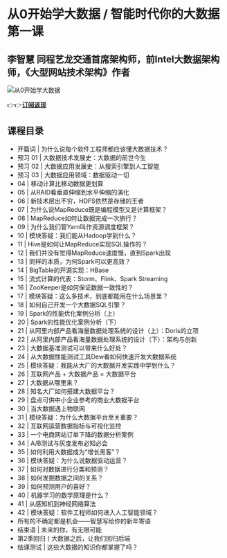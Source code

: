从0开始学大数据 / 智能时代你的大数据第一课
=======================

李智慧 **同程艺龙交通首席架构师，前Intel大数据架构师，《大型网站技术架构》作者**
---------------------------------------------

![从0开始学大数据](https://www.geekgay.com/storage/geek/geek_887f627c002b797c30fda6d1e629398b.jpg)  
  
👉👉[**订阅返现**](https://time.geekbang.org/column/intro/100020201?code=zfBBRRlLJdLphupJ5SSTPxqN4kiWWcHIus2m-x-XfNY%3D "从0开始学大数据")  
  
课程目录
----

  
  
- 开篇词 | 为什么说每个软件工程师都应该懂大数据技术？
- 预习 01 | 大数据技术发展史：大数据的前世今生
- 预习 02 | 大数据应用发展史：从搜索引擎到人工智能
- 预习 03 | 大数据应用领域：数据驱动一切
- 04 | 移动计算比移动数据更划算
- 05 | 从RAID看垂直伸缩到水平伸缩的演化
- 06 | 新技术层出不穷，HDFS依然是存储的王者
- 07 | 为什么说MapReduce既是编程模型又是计算框架？
- 08 | MapReduce如何让数据完成一次旅行？
- 09 | 为什么我们管Yarn叫作资源调度框架？
- 10 | 模块答疑：我们能从Hadoop学到什么？
- 11 | Hive是如何让MapReduce实现SQL操作的？
- 12 | 我们并没有觉得MapReduce速度慢，直到Spark出现
- 13 | 同样的本质，为何Spark可以更高效？
- 14 | BigTable的开源实现：HBase
- 15 | 流式计算的代表：Storm、Flink、Spark Streaming
- 16 | ZooKeeper是如何保证数据一致性的？
- 17 | 模块答疑：这么多技术，到底都能用在什么场景里？
- 18 | 如何自己开发一个大数据SQL引擎？
- 19 | Spark的性能优化案例分析（上）
- 20 | Spark的性能优化案例分析（下）
- 21 | 从阿里内部产品看海量数据处理系统的设计（上）：Doris的立项
- 22 | 从阿里内部产品看海量数据处理系统的设计（下）：架构与创新
- 23 | 大数据基准测试可以带来什么好处？
- 24 | 从大数据性能测试工具Dew看如何快速开发大数据系统
- 25 | 模块答疑：我能从大厂的大数据开发实践中学到什么？
- 26 | 互联网产品 + 大数据产品 = 大数据平台
- 27 | 大数据从哪里来？
- 28 | 知名大厂如何搭建大数据平台？
- 29 | 盘点可供中小企业参考的商业大数据平台
- 30 | 当大数据遇上物联网
- 31 | 模块答疑：为什么大数据平台至关重要？
- 32 | 互联网运营数据指标与可视化监控
- 33 | 一个电商网站订单下降的数据分析案例
- 34 | A/B测试与灰度发布必知必会
- 35 | 如何利用大数据成为“增长黑客”？
- 36 | 模块答疑：为什么说数据驱动运营？
- 37 | 如何对数据进行分类和预测？
- 38 | 如何发掘数据之间的关系？
- 39 | 如何预测用户的喜好？
- 40 | 机器学习的数学原理是什么？
- 41 | 从感知机到神经网络算法
- 42 | 模块答疑：软件工程师如何进入人工智能领域？
- 所有的不确定都是机会——智慧写给你的新年寄语
- 结束语 | 未来的你，有无限可能
- 第2季回归丨大数据之后，让我们回归后端
- 结课测试 | 这些大数据的知识你都掌握了吗？